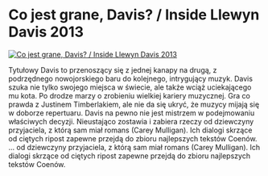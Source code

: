 Co jest grane, Davis? / Inside Llewyn Davis 2013 
=============
[![Co jest grane, Davis? / Inside Llewyn Davis 2013 ](http://vidos.pl/images/player.gif)](http://vidos.pl/co-jest-grane-davis-inside-llewyn-davis-2013)

 Tytułowy Davis to przenoszący się z jednej kanapy na drugą, z podrzędnego nowojorskiego baru do kolejnego, intrygujący muzyk. Davis szuka nie tylko swojego miejsca w świecie, ale także wciąż uciekającego mu kota. Po drodze marzy o zrobieniu wielkiej kariery muzycznej. Gra co prawda z Justinem Timberlakiem, ale nie da się ukryć, że muzycy mijają się w doborze repertuaru. Davis na pewno nie jest mistrzem w podejmowaniu właściwych decyzji. Nieustająco zostawia i zabiera rzeczy od dziewczyny przyjaciela, z którą sam miał romans (Carey Mulligan). Ich dialogi skrzące od ciętych ripost zapewne przejdą do zbioru najlepszych tekstów Coenów.   ... od dziewczyny przyjaciela, z którą sam miał romans (Carey Mulligan). Ich dialogi skrzące od ciętych ripost zapewne przejdą do zbioru najlepszych tekstów Coenów.
